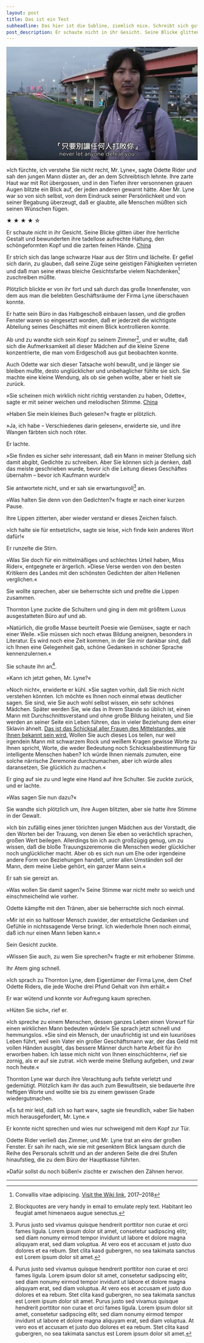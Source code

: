 ```yaml
---
layout: post
title: Das ist ein Test
subheadline: Das hier ist die Subline, ziemlich nice. Schreibt sich gut.
post_description: Er schaute nicht in ihr Gesicht. Seine Blicke glitten über ihre herrliche Gestalt und bewunderten ihre tadellose aufrechte Haltung, den schöngeformten Kopf und die zarten feinen Hände.
---
```

![My helpful screenshot](/images/image_001.png)

»Ich fürchte, ich verstehe Sie nicht recht, Mr. Lyne«, sagte Odette Rider und sah den jungen Mann düster an, der an dem Schreibtisch lehnte. Ihre zarte Haut war mit Rot übergossen, und in den Tiefen ihrer versonnenen grauen Augen blitzte ein Blick auf, der jeden anderen gewarnt hätte. Aber Mr. Lyne war so von sich selbst, von dem Eindruck seiner Persönlichkeit und von seiner Begabung überzeugt, daß er glaubte, alle Menschen müßten sich seinen Wünschen fügen.

&#9733; &#9733; &#9733; &#9733; &#9734;

Er schaute nicht in ihr Gesicht. Seine Blicke glitten über ihre herrliche Gestalt und bewunderten ihre tadellose aufrechte Haltung, den schöngeformten Kopf und die zarten feinen Hände. [China](https://www.google.com)

Er strich sich das lange schwarze Haar aus der Stirn und lächelte. Er gefiel sich darin, zu glauben, daß seine Züge seine geistigen Fähigkeiten verrieten und daß man seine etwas bleiche Gesichtsfarbe vielem Nachdenken[^1] zuschreiben müßte.

Plötzlich blickte er von ihr fort und sah durch das große Innenfenster, von dem aus man die belebten Geschäftsräume der Firma Lyne überschauen konnte.

Er hatte sein Büro in das Halbgeschoß einbauen lassen, und die großen Fenster waren so eingesetzt worden, daß er jederzeit die wichtigste Abteilung seines Geschäftes mit einem Blick kontrollieren konnte.

Ab und zu wandte sich sein Kopf zu seinem Zimmer[^2], und er wußte, daß sich die Aufmerksamkeit all dieser Mädchen auf die kleine Szene konzentrierte, die man vom Erdgeschoß aus gut beobachten konnte.

Auch Odette war sich dieser Tatsache wohl bewußt, und je länger sie bleiben mußte, desto unglücklicher und unbehaglicher fühlte sie sich. Sie machte eine kleine Wendung, als ob sie gehen wollte, aber er hielt sie zurück.

»Sie scheinen mich wirklich nicht richtig verstanden zu haben, Odette«, sagte er mit seiner weichen und melodischen Stimme. [China](https://www.google.com)

»Haben Sie mein kleines Buch gelesen?« fragte er plötzlich.

»Ja, ich habe – Verschiedenes darin gelesen«, erwiderte sie, und ihre Wangen färbten sich noch röter.

Er lachte.

»Sie finden es sicher sehr interessant, daß ein Mann in meiner Stellung sich damit abgibt, Gedichte zu schreiben. Aber Sie können sich ja denken, daß das meiste geschrieben wurde, bevor ich die Leitung dieses Geschäftes übernahm – bevor ich Kaufmann wurde!«

Sie antwortete nicht, und er sah sie erwartungsvoll[^3] an.

»Was halten Sie denn von den Gedichten?« fragte er nach einer kurzen Pause.

Ihre Lippen zitterten, aber wieder verstand er dieses Zeichen falsch.

»Ich halte sie für entsetzlich«, sagte sie leise, »ich finde kein anderes Wort dafür!«

Er runzelte die Stirn.

»Was Sie doch für ein mittelmäßiges und schlechtes Urteil haben, Miss Rider«, entgegnete er ärgerlich. »Diese Verse werden von den besten Kritikern des Landes mit den schönsten Gedichten der alten Hellenen verglichen.«

Sie wollte sprechen, aber sie beherrschte sich und preßte die Lippen zusammen.

Thornton Lyne zuckte die Schultern und ging in dem mit größtem Luxus ausgestatteten Büro auf und ab.

»Natürlich, die große Masse beurteilt Poesie wie Gemüse«, sagte er nach einer Weile. »Sie müssen sich noch etwas Bildung aneignen, besonders in Literatur. Es wird noch eine Zeit kommen, in der Sie mir dankbar sind, daß ich Ihnen eine Gelegenheit gab, schöne Gedanken in schöner Sprache kennenzulernen.«

Sie schaute ihn an[^4].

»Kann ich jetzt gehen, Mr. Lyne?«

»Noch nicht«, erwiderte er kühl. »Sie sagten vorhin, daß Sie mich nicht verstehen könnten. Ich möchte es Ihnen noch einmal etwas deutlicher sagen. Sie sind, wie Sie auch wohl selbst wissen, ein sehr schönes Mädchen. Später werden Sie, wie das in Ihrem Stande so üblich ist, einen Mann mit Durchschnittsverstand und ohne große Bildung heiraten, und Sie werden an seiner Seite ein Leben führen, das in vieler Beziehung dem einer Sklavin ähnelt. [Das ist das Schicksal aller Frauen des Mittelstandes, wie Ihnen bekannt sein wird.](www.google.de) Wollen Sie auch dieses Los teilen, nur weil irgendein Mann mit schwarzem Rock und weißem Kragen gewisse Worte zu Ihnen spricht, Worte, die weder Bedeutung noch Schicksalsbestimmung für intelligente Menschen haben? Ich würde Ihnen niemals zumuten, eine solche närrische Zeremonie durchzumachen, aber ich würde alles daransetzen, Sie glücklich zu machen.«

Er ging auf sie zu und legte eine Hand auf ihre Schulter. Sie zuckte zurück, und er lachte.

»Was sagen Sie nun dazu?«

Sie wandte sich plötzlich um, ihre Augen blitzten, aber sie hatte ihre Stimme in der Gewalt.

»Ich bin zufällig eines jener törichten jungen Mädchen aus der Vorstadt, die den Worten bei der Trauung, von denen Sie eben so verächtlich sprachen, großen Wert beilegen. Allerdings bin ich auch großzügig genug, um zu wissen, daß die bloße Trauungszeremonie die Menschen weder glücklicher noch unglücklicher macht. Aber ob es sich nun um Ehe oder irgendeine andere Form von Beziehungen handelt, unter allen Umständen soll der Mann, dem meine Liebe gehört, ein ganzer Mann sein.«

Er sah sie gereizt an.

»Was wollen Sie damit sagen?« Seine Stimme war nicht mehr so weich und einschmeichelnd wie vorher.

Odette kämpfte mit den Tränen, aber sie beherrschte sich noch einmal.

»Mir ist ein so haltloser Mensch zuwider, der entsetzliche Gedanken und Gefühle in nichtssagende Verse bringt. Ich wiederhole Ihnen noch einmal, daß ich nur einen Mann lieben kann.«

Sein Gesicht zuckte.

»Wissen Sie auch, zu wem Sie sprechen?« fragte er mit erhobener Stimme.

Ihr Atem ging schnell.

»Ich sprach zu Thornton Lyne, dem Eigentümer der Firma Lyne, dem Chef Odette Riders, die jede Woche drei Pfund Gehalt von ihm erhält.«

Er war wütend und konnte vor Aufregung kaum sprechen.

»Hüten Sie sich«, rief er.

»Ich spreche zu einem Menschen, dessen ganzes Leben einen Vorwurf für einen wirklichen Mann bedeuten würde!« Sie sprach jetzt schnell und hemmungslos. »Sie sind ein Mensch, der unaufrichtig ist und ein luxuriöses Leben führt, weil sein Vater ein großer Geschäftsmann war, der das Geld mit vollen Händen ausgibt, das bessere Männer durch harte Arbeit für ihn erworben haben. Ich lasse mich nicht von Ihnen einschüchtern«, rief sie zornig, als er auf sie zutrat. »Ich werde meine Stellung aufgeben, und zwar noch heute.«

Thornton Lyne war durch ihre Verachtung aufs tiefste verletzt und gedemütigt. Plötzlich kam ihr das auch zum Bewußtsein, sie bedauerte ihre heftigen Worte und wollte sie bis zu einem gewissen Grade wiedergutmachen.

»Es tut mir leid, daß ich so hart war«, sagte sie freundlich, »aber Sie haben mich herausgefordert, Mr. Lyne.«

Er konnte nicht sprechen und wies nur schweigend mit dem Kopf zur Tür.

Odette Rider verließ das Zimmer, und Mr. Lyne trat an eins der großen Fenster. Er sah ihr nach, wie sie mit gesenktem Blick langsam durch die Reihe des Personals schritt und an der anderen Seite die drei Stufen hinaufstieg, die zu dem Büro der Hauptkasse führten.

»Dafür sollst du noch büßen!« zischte er zwischen den Zähnen hervor.

---

[^1]: Convallis vitae adipiscing. [Visit the Wiki link](https://www.google.com), 2017–2018

[^2]: Blockquotes are very handy in email to emulate reply text. Habitant leo feugiat amet himenaeos augue senectus.

[^3]: Purus justo sed vivamus quisque hendrerit porttitor non curae et orci fames ligula. Lorem ipsum dolor sit amet, consetetur sadipscing elitr, sed diam nonumy eirmod tempor invidunt ut labore et dolore magna aliquyam erat, sed diam voluptua. At vero eos et accusam et justo duo dolores et ea rebum. Stet clita kasd gubergren, no sea takimata sanctus est Lorem ipsum dolor sit amet.

[^4]: Purus justo sed vivamus quisque hendrerit porttitor non curae et orci fames ligula. Lorem ipsum dolor sit amet, consetetur sadipscing elitr, sed diam nonumy eirmod tempor invidunt ut labore et dolore magna aliquyam erat, sed diam voluptua. At vero eos et accusam et justo duo dolores et ea rebum. Stet clita kasd gubergren, no sea takimata sanctus est Lorem ipsum dolor sit amet. Purus justo sed vivamus quisque hendrerit porttitor non curae et orci fames ligula. Lorem ipsum dolor sit amet, consetetur sadipscing elitr, sed diam nonumy eirmod tempor invidunt ut labore et dolore magna aliquyam erat, sed diam voluptua. At vero eos et accusam et justo duo dolores et ea rebum. Stet clita kasd gubergren, no sea takimata sanctus est Lorem ipsum dolor sit amet.
